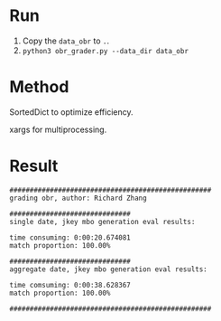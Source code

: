 # Run

1. Copy the `data_obr` to `.`.
2. `python3 obr_grader.py --data_dir data_obr`

# Method

SortedDict to optimize efficiency.

xargs for multiprocessing.

# Result

```
##################################################
grading obr, author: Richard Zhang

##############################
single date, jkey mbo generation eval results: 

time consuming: 0:00:20.674081
match proportion: 100.00%

##############################
aggregate date, jkey mbo generation eval results: 

time comsuming: 0:00:38.628367
match proportion: 100.00%

##################################################
```